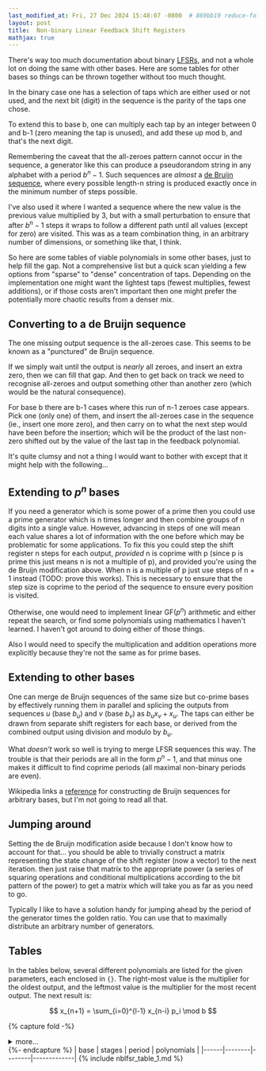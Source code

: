 ```yaml
---
last_modified_at: Fri, 27 Dec 2024 15:48:07 -0800  # 869bb19 reduce-folding-in-nblfsr
layout: post
title:  Non-binary Linear Feedback Shift Registers
mathjax: true
---
```


There's way too much documentation about binary [LFSRs][LFSR], and not a
whole lot on doing the same with other bases.  Here are some tables for
other bases so things can be thrown together without too much thought.

In the binary case one has a selection of taps which are either used or
not used, and the next bit (digit) in the sequence is the parity of the
taps one chose.

To extend this to base b, one can multiply each tap by an integer
between 0 and b-1 (zero meaning the tap is unused), and add these up
mod b, and that's the next digit.

Remembering the caveat that the all-zeroes pattern cannot occur in the
sequence, a generator like this can produce a pseudorandom string in any
alphabet with a period $b^n-1$.  Such sequences are _almost_ a [de Bruijn sequence][], where every possible length-n string is produced exactly once in the minimum number of steps possible.

I've also used it where I wanted a sequence where the new value is the
previous value multiplied by 3, but with a small perturbation to ensure
that after $b^n-1$ steps it wraps to follow a different path until all
values (except for zero) are visited.  This was as a team combination
thing, in an arbitrary number of dimensions, or something like that, I
think.

So here are some tables of viable polynomials in some other bases, just
to help fill the gap.  Not a comprehensive list but a quick scan
yielding a few options from "sparse" to "dense" concentration of taps.
Depending on the implementation one might want the lightest taps (fewest
multiplies, fewest additions), or if those costs aren't important then
one might prefer the potentially more chaotic results from a denser mix.


## Converting to a de Bruijn sequence

The one missing output sequence is the all-zeroes case.  This seems to
be known as a "punctured" de Bruijn sequence.

If we simply wait until the output is _nearly_ all zeroes, and insert an
extra zero, then we can fill that gap.  And then to get back on track we
need to recognise all-zeroes and output something other than another
zero (which would be the natural consequence).

For base b there are b-1 cases where this run of n-1 zeroes case
appears.  Pick one (only one) of them, and insert the all-zeroes case in
the sequence (ie., insert one more zero), and then carry on to what the
next step would have been before the insertion; which will be the
product of the last non-zero shifted out by the value of the last tap in
the feedback polynomial.

It's quite clumsy and not a thing I would want to bother with except
that it might help with the following...

## Extending to $p^n$ bases

If you need a generator which is some power of a prime then you could use a prime generator which is n times longer and then combine groups of n digits into a single value. However, advancing in steps of one will mean each value shares a lot of information with the one before which may be problematic for some applications.  To fix this you could step the shift register n steps for each output, _provided_ n is coprime with p (since p is prime this just means n is not a multiple of p), and provided you're using the de Bruijn modification above.  When n is a multiple of p just use steps of n + 1 instead (TODO: prove this works).  This is necessary to ensure that the step size is coprime to the period of the sequence to ensure every position is visited.

Otherwise, one would need to implement linear $\mathrm{GF}(p^n)$ arithmetic and
either repeat the search, or find some polynomials using mathematics I
haven't learned.  I haven't got around to doing either of those things.

Also I would need to specify the multiplication and addition operations
more explicitly because they're not the same as for prime bases.

## Extending to other bases

One can merge de Bruijn sequences of the same size but co-prime bases by
effectively running them in parallel and splicing the outputs from
sequences $u$ (base $b_u$) and $v$ (base $b_v$) as ${b_u}{x_v} + x_u$.
The taps can either be drawn from separate shift registers for each
base, or derived from the combined output using division and modulo by
$b_u$.

What _doesn't_ work so well is trying to merge LFSR sequences this way.
The trouble is that their periods are all in the form $p^n-1$, and that
minus one makes it difficult to find coprime periods (all maximal
non-binary periods are even).

Wikipedia links a [reference][shift register generation] for
constructing de Bruijn sequences for arbitrary bases, but I'm not going
to read all that.

## Jumping around

Setting the de Bruijn modification aside because I don't know how to account for that... you should be able to trivially construct a matrix representing the state change of the shift register (now a vector) to the next iteration.  then just raise that matrix to the appropriate power (a series of squaring operations and conditional multiplications according to the bit pattern of the power) to get a matrix which will take you as far as you need to go.

Typically I like to have a solution handy for jumping ahead by the period of the generator times the golden ratio.  You can use that to maximally distribute an arbitrary number of generators.

## Tables

In the tables below, several different polynomials are listed for the given parameters, each enclosed in `{}`.  The right-most value is the multiplier for the
oldest output, and the leftmost value is the multiplier for the most
recent output.  The next result is:

$$
x_{n+1} = \sum_{i=0}^{l-1} x_{n-i} p_i \mod b
$$

<style>
  td:nth-child(-n+3) {
    width: min-content;
    text-align: right;
  }
  td:nth-child(4) {
    width: 100%;
    text-align: left;
  }
</style>
{% capture fold -%}<details markdown="0">{%comment%}<summary>more...</summary>{%endcomment%}{%- endcapture %}
{% capture endfold -%}</details>{%- endcapture %}
| base | stages | period | polynomials |
|------|--------|--------|-------------|
{% include nblfsr_table_1.md %}

[LFSR]: <https://en.wikipedia.org/wiki/LFSR>
[de Bruijn sequence]: <https://en.wikipedia.org/wiki/de_Bruijn_sequence>
[shift register generation]: <https://books.google.com/books?id=sd9AqHeeHh4C&pg=PA174>

